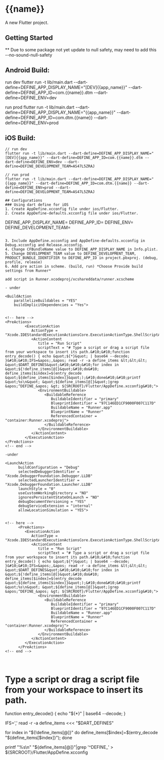 # {{name}}

A new Flutter project.

## Getting Started

** Due to some package not yet update to null safety, may need to add this
--no-sound-null-safety

## Android Build:

 run dev
flutter run -t lib/main.dart --dart-define=DEFINE_APP_DISPLAY_NAME="[DEV]{{app_name}}" --dart-define=DEFINE_APP_ID=com.{{name}}.dtm --dart-define=DEFINE_ENV=dev

 run prod
flutter run -t lib/main.dart --dart-define=DEFINE_APP_DISPLAY_NAME="{{app_name}}" --dart-define=DEFINE_APP_ID=com.dtm.{{name}} --dart-define=DEFINE_ENV=prod

## iOS Build:
```
// run dev
flutter run -t lib/main.dart --dart-define=DEFINE_APP_DISPLAY_NAME="[DEV]{{app_name}}" --dart-define=DEFINE_APP_ID=com.{{name}}.dtm --dart-define=DEFINE_ENV=dev --dart-define=DEFINE_DEVELOPMENT_TEAM=AS47L5ZRAJ

// run prod
flutter run -t lib/main.dart --dart-define=DEFINE_APP_DISPLAY_NAME="{{app_name}}" --dart-define=DEFINE_APP_ID=com.dtm.{{name}} --dart-define=DEFINE_ENV=prod --dart-define=DEFINE_DEVELOPMENT_TEAM=AS47L5ZRAJ

## Configurations
### Using dart define for iOS
1. Create AppDefine.xcconfig file under ios/Flutter.
2. Create AppDefine-defaults.xcconfig file under ios/Flutter.

``````
DEFINE_APP_DISPLAY_NAME=
DEFINE_APP_ID=
DEFINE_ENV=
DEFINE_DEVELOPMENT_TEAM=
``````

3. Include AppDefine.xcconfig and AppDefine-defaults.xcconfig in Debug.xcconfig and Release.xcconfig.
4. Change CFBundleName value to DEFINE_APP_DISPLAY_NAME in Info.plist.
5. Change DEVELOPMENT_TEAM value to DEFINE_DEVELOPMENT_TEAM, PRODUCT_BUNDLE_IDENTIFIER to DEFINE_APP_ID in project.pbxproj. (debug, profile, release)
6. Add pre action in scheme. (build, run) *Choose Provide build settings from Runner*

add script in Runner.xcodeproj/xcshareddata/runner.xcscheme

- under 

<BuildAction
	parallelizeBuildables = "YES"
	buildImplicitDependencies = "Yes">


<!-- here -->
<PreActions>
         <ExecutionAction
            ActionType = "Xcode.IDEStandardExecutionActionsCore.ExecutionActionType.ShellScriptAction">
            <ActionContent
               title = "Run Script"
               scriptText = "# Type a script or drag a script file from your workspace to insert its path.&#10;&#10;function entry_decode() { echo &quot;${*}&quot; | base64 --decode; }&#10;&#10;IFS=&apos;,&apos; read -r -a define_items &lt;&lt;&lt; &quot;$DART_DEFINES&quot;&#10;&#10;&#10;for index in &quot;${!define_items[@]}&quot;&#10;do&#10;    define_items[$index]=$(entry_decode &quot;${define_items[$index]}&quot;);&#10;done&#10;&#10;printf &quot;%s\n&quot; &quot;${define_items[@]}&quot;|grep &apos;^DEFINE_&apos; &gt; ${SRCROOT}/Flutter/AppDefine.xcconfig&#10;">
               <EnvironmentBuildable>
                  <BuildableReference
                     BuildableIdentifier = "primary"
                     BlueprintIdentifier = "97C146ED1CF9000F007C117D"
                     BuildableName = "Runner.app"
                     BlueprintName = "Runner"
                     ReferencedContainer = "container:Runner.xcodeproj">
                  </BuildableReference>
               </EnvironmentBuildable>
            </ActionContent>
         </ExecutionAction>
</PreActions>
<!-- end -->

-under 

<LaunchAction
      buildConfiguration = "Debug"
      selectedDebuggerIdentifier = "Xcode.DebuggerFoundation.Debugger.LLDB"
      selectedLauncherIdentifier = "Xcode.DebuggerFoundation.Launcher.LLDB"
      launchStyle = "0"
      useCustomWorkingDirectory = "NO"
      ignoresPersistentStateOnLaunch = "NO"
      debugDocumentVersioning = "YES"
      debugServiceExtension = "internal"
      allowLocationSimulation = "YES">


<!-- here -->
	  <PreActions>
         <ExecutionAction
            ActionType = "Xcode.IDEStandardExecutionActionsCore.ExecutionActionType.ShellScriptAction">
            <ActionContent
               title = "Run Script"
               scriptText = "# Type a script or drag a script file from your workspace to insert its path.&#10;&#10;function entry_decode() { echo &quot;${*}&quot; | base64 --decode; }&#10;&#10;IFS=&apos;,&apos; read -r -a define_items &lt;&lt;&lt; &quot;$DART_DEFINES&quot;&#10;&#10;&#10;for index in &quot;${!define_items[@]}&quot;&#10;do&#10;    define_items[$index]=$(entry_decode &quot;${define_items[$index]}&quot;);&#10;done&#10;&#10;printf &quot;%s\n&quot; &quot;${define_items[@]}&quot;|grep &apos;^DEFINE_&apos; &gt; ${SRCROOT}/Flutter/AppDefine.xcconfig&#10;">
               <EnvironmentBuildable>
                  <BuildableReference
                     BuildableIdentifier = "primary"
                     BlueprintIdentifier = "97C146ED1CF9000F007C117D"
                     BuildableName = "Runner.app"
                     BlueprintName = "Runner"
                     ReferencedContainer = "container:Runner.xcodeproj">
                  </BuildableReference>
               </EnvironmentBuildable>
            </ActionContent>
         </ExecutionAction>
      </PreActions>
<!-- end -->



``````
# Type a script or drag a script file from your workspace to insert its path.

function entry_decode() { echo "${*}" | base64 --decode; }

IFS=',' read -r -a define_items <<< "$DART_DEFINES"


for index in "${!define_items[@]}"
do
    define_items[$index]=$(entry_decode "${define_items[$index]}");
done

printf "%s\n" "${define_items[@]}"|grep '^DEFINE_' > ${SRCROOT}/Flutter/AppDefine.xcconfig
``````
